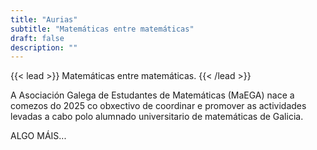 ```yaml
---
title: "Aurias"
subtitle: "Matemáticas entre matemáticas"
draft: false
description: ""
---
```

{{< lead >}}
Matemáticas entre matemáticas.
{{< /lead >}}

A Asociación Galega de Estudantes de Matemáticas (MaEGA) nace a comezos do 2025 co obxectivo de coordinar e promover as actividades levadas a cabo polo alumnado universitario de matemáticas de Galicia.

ALGO MÁIS...
